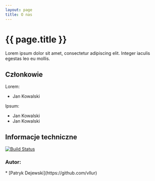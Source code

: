 ```yaml
---
layout: page
title: O nas
---
```


<h1> {{ page.title }} </h1>

Lorem ipsum dolor sit amet, consectetur adipiscing elit. Integer iaculis egestas leo eu mollis.

<h2> Członkowie </h2>

Lorem:
* Jan Kowalski

Ipsum:
* Jan Kowalski
* Jan Kowalski

<h2> Informacje techniczne </h2>

[![Build Status](https://travis-ci.org/vllur/council.svg?branch=master)](https://travis-ci.org/vllur/council)

<h3> Autor: </h3> 
 * [Patryk Dejewski](https://github.com/vllur)